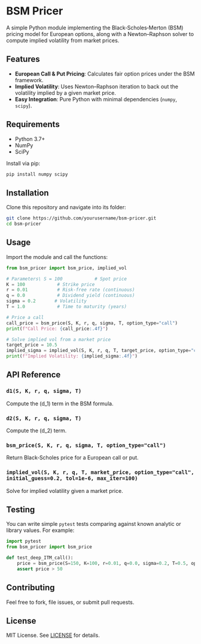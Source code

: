 # BSM Pricer

A simple Python module implementing the Black‑Scholes‑Merton (BSM) pricing model for European options, along with a Newton–Raphson solver to compute implied volatility from market prices.

## Features

- **European Call & Put Pricing**: Calculates fair option prices under the BSM framework.
- **Implied Volatility**: Uses Newton–Raphson iteration to back out the volatility implied by a given market price.
- **Easy Integration**: Pure Python with minimal dependencies (`numpy`, `scipy`).

## Requirements

- Python 3.7+
- NumPy
- SciPy

Install via pip:

```bash
pip install numpy scipy
```

## Installation

Clone this repository and navigate into its folder:

```bash
git clone https://github.com/yourusername/bsm-pricer.git
cd bsm-pricer
```

## Usage

Import the module and call the functions:

```python
from bsm_pricer import bsm_price, implied_vol

# Parameters\ S = 100            # Spot price
K = 100            # Strike price
r = 0.01           # Risk-free rate (continuous)
q = 0.0            # Dividend yield (continuous)
sigma = 0.2       # Volatility
T = 1.0            # Time to maturity (years)

# Price a call
call_price = bsm_price(S, K, r, q, sigma, T, option_type="call")
print(f"Call Price: {call_price:.4f}")

# Solve implied vol from a market price
target_price = 10.5
implied_sigma = implied_vol(S, K, r, q, T, target_price, option_type="call")
print(f"Implied Volatility: {implied_sigma:.4f}")
```

## API Reference

### `d1(S, K, r, q, sigma, T)`

Compute the \(d_1\) term in the BSM formula.

### `d2(S, K, r, q, sigma, T)`

Compute the \(d_2\) term.

### `bsm_price(S, K, r, q, sigma, T, option_type="call")`

Return Black‑Scholes price for a European call or put.

### `implied_vol(S, K, r, q, T, market_price, option_type="call", initial_guess=0.2, tol=1e-6, max_iter=100)`

Solve for implied volatility given a market price.

## Testing

You can write simple `pytest` tests comparing against known analytic or library values. For example:

```python
import pytest
from bsm_pricer import bsm_price

def test_deep_ITM_call():
    price = bsm_price(S=150, K=100, r=0.01, q=0.0, sigma=0.2, T=0.5, option_type="call")
    assert price > 50
```

## Contributing

Feel free to fork, file issues, or submit pull requests.

## License

MIT License. See [LICENSE](LICENSE) for details.

